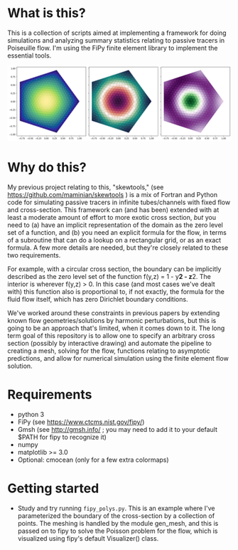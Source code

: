 # What is this?

This is a collection of scripts aimed at implementing a framework 
for doing simulations and analyzing summary statistics relating 
to passive tracers in Poiseuille flow. I'm using the 
FiPy finite element library to implement the essential tools.

![finite element moments in pentagon](pentagon_moment_solutions.png)


# Why do this?
My previous project relating to this, "skewtools," 
(see https://github.com/maminian/skewtools ) is a mix of 
Fortran and Python code for simulating passive tracers in 
infinite tubes/channels with fixed flow and cross-section. 
This framework can (and has been) 
extended with at least a moderate amount of effort to 
more exotic cross section, *but* you need to (a) have an implicit 
representation of the domain as the zero level set of a 
function, and (b) you need an explicit formula for the flow, 
in terms of a subroutine that can do a lookup on a rectangular 
grid, or as an exact formula. A few more details are needed, 
but they're closely related to these two requirements.

For example, with a circular cross section, the boundary can 
be implicitly described as the zero level set of 
the function f(y,z) = 1 - y**2 - z**2. The interior is 
wherever f(y,z) > 0. In this case (and most cases we've dealt 
with) this function also is proportional to, if not exactly, 
the formula for the fluid flow itself, which has zero Dirichlet 
boundary conditions. 

We've worked around these constraints in previous papers by 
extending known flow geometries/solutions by harmonic perturbations, 
but this is going to be an approach that's limited, when it 
comes down to it. The long term goal of this repository is 
to allow one to specify an arbitrary cross section 
(possibly by interactive drawing) and automate the pipeline 
to creating a mesh, solving for the flow, functions 
relating to asymptotic predictions, and allow for 
numerical simulation using the finite element flow solution.

# Requirements

* python 3
* FiPy (see https://www.ctcms.nist.gov/fipy/)
* Gmsh (see http://gmsh.info/ ; you may need to add it to your default $PATH for fipy to recognize it)
* numpy
* matplotlib >= 3.0
* Optional: cmocean (only for a few extra colormaps)

# Getting started
* Study and try running `fipy_polys.py`. This is an example where I've parameterized the boundary of the cross-section by a collection of points. The meshing is handled by the module gen_mesh, and this is passed on to fipy to solve the Poisson problem for the flow, which is visualized using fipy's default Visualizer() class.

